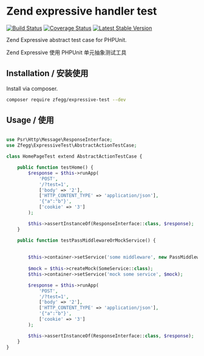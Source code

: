 Zend expressive handler test
============================

[![Build Status](https://travis-ci.org/zfegg/expressive-test.png)](https://travis-ci.org/zfegg/expressive-test)
[![Coverage Status](https://coveralls.io/repos/github/zfegg/expressive-test/badge.svg?branch=master)](https://coveralls.io/github/zfegg/expressive-test?branch=master)
[![Latest Stable Version](https://poser.pugx.org/zfegg/expressive-test/v/stable.png)](https://packagist.org/packages/zfegg/expressive-test)


Zend Expressive abstract test case for PHPUnit.

Zend Expressive 使用 PHPUnit 单元抽象测试工具

Installation / 安装使用
-----------------------

Install via composer.

```bash
composer require zfegg/expressive-test --dev
```

Usage / 使用
--------------


```php

use Psr\Http\Message\ResponseInterface;
use Zfegg\ExpressiveTest\AbstractActionTestCase;

class HomePageTest extend AbstractActionTestCase {

    public function testHome() {
        $response = $this->runApp(
            'POST',
            '/?test=1',
            ['body' => '2'],
            ['HTTP_CONTENT_TYPE' => 'application/json'],
            '{"a":"b"}',
            ['cookie' => '3']
        );

        $this->assertInstanceOf(ResponseInterface::class, $response);
    }

    public function testPassMiddlewareOrMockService() {
    
        
        $this->container->setService('some middleware', new PassMiddleware());
        
        $mock = $this->createMock(SomeService::class);
        $this->container->setService('mock some service', $mock);

        $response = $this->runApp(
            'POST',
            '/?test=1',
            ['body' => '2'],
            ['HTTP_CONTENT_TYPE' => 'application/json'],
            '{"a":"b"}',
            ['cookie' => '3']
        );

        $this->assertInstanceOf(ResponseInterface::class, $response);
    }
}
```